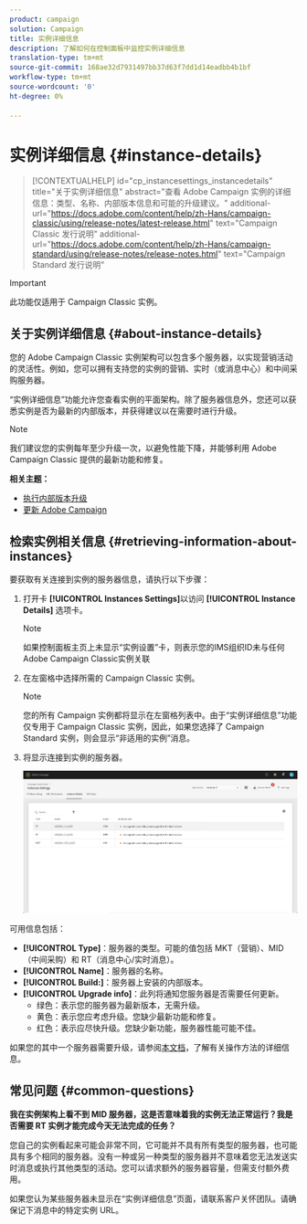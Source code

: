 ```yaml
---
product: campaign
solution: Campaign
title: 实例详细信息
description: 了解如何在控制面板中监控实例详细信息
translation-type: tm+mt
source-git-commit: 168ae32d7931497bb37d63f7dd1d14eadbb4b1bf
workflow-type: tm+mt
source-wordcount: '0'
ht-degree: 0%

---
```



# 实例详细信息 {#instance-details}

>[!CONTEXTUALHELP]
>id="cp_instancesettings_instancedetails"
>title="关于实例详细信息"
>abstract="查看 Adobe Campaign 实例的详细信息：类型、名称、内部版本信息和可能的升级建议。"
>additional-url="https://docs.adobe.com/content/help/zh-Hans/campaign-classic/using/release-notes/latest-release.html" text="Campaign Classic 发行说明"
>additional-url="https://docs.adobe.com/content/help/zh-Hans/campaign-standard/using/release-notes/release-notes.html" text="Campaign Standard 发行说明"

>[!IMPORTANT]
>
>此功能仅适用于 Campaign Classic 实例。

## 关于实例详细信息 {#about-instance-details}

您的 Adobe Campaign Classic 实例架构可以包含多个服务器，以实现营销活动的灵活性。例如，您可以拥有支持您的实例的营销、实时（或消息中心）和中间采购服务器。

“实例详细信息”功能允许您查看实例的平面架构。除了服务器信息外，您还可以获悉实例是否为最新的内部版本，并获得建议以在需要时进行升级。

>[!NOTE]
>
>我们建议您的实例每年至少升级一次，以避免性能下降，并能够利用 Adobe Campaign Classic 提供的最新功能和修复。

**相关主题：**

* [执行内部版本升级](https://docs.campaign.adobe.com/doc/AC/getting_started/EN/buildUpgrade.html)
* [更新 Adobe Campaign](https://docs.campaign.adobe.com/doc/AC/en/PRO_Updating_Adobe_Campaign_Introduction.html)

## 检索实例相关信息 {#retrieving-information-about-instances}

要获取有关连接到实例的服务器信息，请执行以下步骤：

1. 打开卡 **[!UICONTROL Instances Settings]**&#x200B;以访问 **[!UICONTROL Instance Details]** 选项卡。

   >[!NOTE]
   >
   >如果控制面板主页上未显示“实例设置”卡，则表示您的IMS组织ID未与任何Adobe Campaign Classic实例关联

1. 在左窗格中选择所需的 Campaign Classic 实例。

   >[!NOTE]
   >
   >您的所有 Campaign 实例都将显示在左窗格列表中。由于“实例详细信息”功能仅专用于 Campaign Classic 实例，因此，如果您选择了 Campaign Standard 实例，则会显示“非适用的实例”消息。

1. 将显示连接到实例的服务器。

   ![](assets/instance_details.png)

可用信息包括：

* **[!UICONTROL Type]**：服务器的类型。可能的值包括 MKT（营销）、MID（中间采购）和 RT（消息中心/实时消息）。
* **[!UICONTROL Name]**：服务器的名称。
* **[!UICONTROL Build:]**：服务器上安装的内部版本。
* **[!UICONTROL Upgrade info]**：此列将通知您服务器是否需要任何更新。
   * 绿色：表示您的服务器为最新版本，无需升级。
   * 黄色：表示您应考虑升级。您缺少最新功能和修复。
   * 红色：表示应尽快升级。您缺少新功能，服务器性能可能不佳。

如果您的其中一个服务器需要升级，请参阅[本文档](https://docs.campaign.adobe.com/doc/AC/getting_started/EN/buildUpgrade.html)，了解有关操作方法的详细信息。

## 常见问题 {#common-questions}

**我在实例架构上看不到 MID 服务器，这是否意味着我的实例无法正常运行？我是否需要 RT 实例才能完成今天无法完成的任务？**

您自己的实例看起来可能会非常不同，它可能并不具有所有类型的服务器，也可能具有多个相同的服务器。没有一种或另一种类型的服务器并不意味着您无法发送实时消息或执行其他类型的活动。您可以请求额外的服务器容量，但需支付额外费用。

如果您认为某些服务器未显示在“实例详细信息”页面，请联系客户关怀团队。请确保记下消息中的特定实例 URL。
